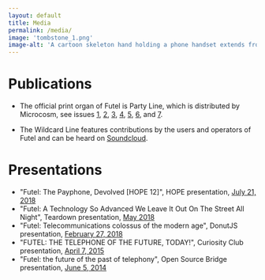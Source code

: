 ```yaml
---
layout: default
title: Media
permalink: /media/
image: 'tombstone_1.png'
image-alt: 'A cartoon skeleton hand holding a phone handset extends from a grave'
---
```


# Publications

- The official print organ of Futel is Party Line, which is distributed by Microcosm, see issues [1](https://microcosmpublishing.com/catalog/zines/8068), [2](https://microcosmpublishing.com/catalog/zines/8067), [3](https://microcosmpublishing.com/catalog/zines/9975), [4](https://microcosmpublishing.com/catalog/zines/10920), [5](https://microcosmpublishing.com/catalog/zines/13070), [6](https://microcosmpublishing.com/catalog/zines/28431), and [7](https://microcosmpublishing.com/catalog/zines/2861).

- The Wildcard Line features contributions by the users and operators of Futel and can be heard on [Soundcloud](https://soundcloud.com/user-450753077).

# Presentations

- "Futel: The Payphone, Devolved [HOPE 12]", HOPE presentation, [July 21, 2018](https://www.youtube.com/watch?v=ItZ9-z5-LoY)
- "Futel: A Technology So Advanced We Leave It Out On The Street All Night", Teardown presentation, [May 2018](https://www.youtube.com/watch?v=_P0-TcU7NlY)
- "Futel: Telecommunications colossus of the modern age", DonutJS presentation, [February 27, 2018](https://www.youtube.com/watch?v=wRh18Sqahhg)
- "FUTEL: THE TELEPHONE OF THE FUTURE, TODAY!", Curiosity Club presentation, [April 7, 2015](https://www.youtube.com/watch?v=Jw5OtRhOwO0)
- "Futel: the future of the past of telephony", Open Source Bridge presentation, [June 5, 2014](https://www.youtube.com/watch?v=2Da7MDvRjYo)
